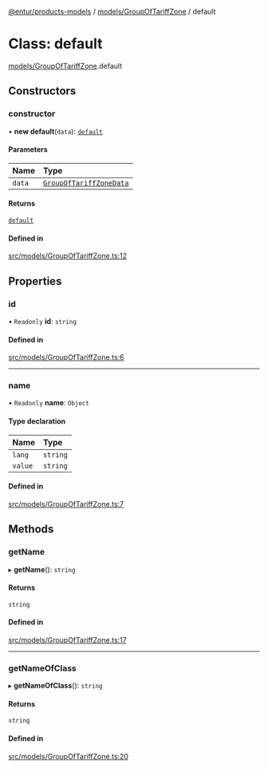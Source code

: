 [@entur/products-models](../README.md) / [models/GroupOfTariffZone](../modules/models_GroupOfTariffZone.md) / default

# Class: default

[models/GroupOfTariffZone](../modules/models_GroupOfTariffZone.md).default

## Constructors

### constructor

• **new default**(`data`): [`default`](models_GroupOfTariffZone.default.md)

#### Parameters

| Name | Type |
| :------ | :------ |
| `data` | [`GroupOfTariffZoneData`](../interfaces/types_interfaces.GroupOfTariffZoneData.md) |

#### Returns

[`default`](models_GroupOfTariffZone.default.md)

#### Defined in

[src/models/GroupOfTariffZone.ts:12](https://github.com/entur/products-models/blob/main/src/models/GroupOfTariffZone.ts#L12)

## Properties

### id

• `Readonly` **id**: `string`

#### Defined in

[src/models/GroupOfTariffZone.ts:6](https://github.com/entur/products-models/blob/main/src/models/GroupOfTariffZone.ts#L6)

___

### name

• `Readonly` **name**: `Object`

#### Type declaration

| Name | Type |
| :------ | :------ |
| `lang` | `string` |
| `value` | `string` |

#### Defined in

[src/models/GroupOfTariffZone.ts:7](https://github.com/entur/products-models/blob/main/src/models/GroupOfTariffZone.ts#L7)

## Methods

### getName

▸ **getName**(): `string`

#### Returns

`string`

#### Defined in

[src/models/GroupOfTariffZone.ts:17](https://github.com/entur/products-models/blob/main/src/models/GroupOfTariffZone.ts#L17)

___

### getNameOfClass

▸ **getNameOfClass**(): `string`

#### Returns

`string`

#### Defined in

[src/models/GroupOfTariffZone.ts:20](https://github.com/entur/products-models/blob/main/src/models/GroupOfTariffZone.ts#L20)
